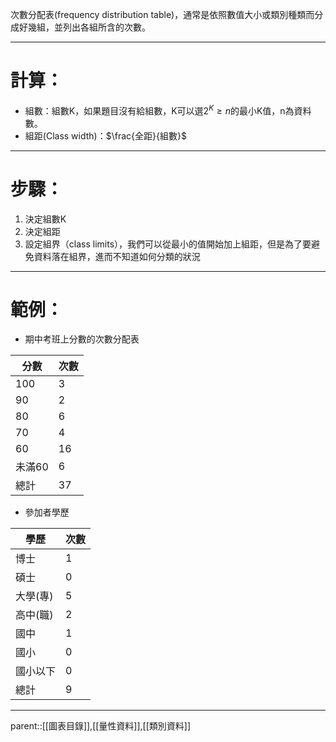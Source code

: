 次數分配表(frequency distribution table)，通常是依照數值大小或類別種類而分成好幾組，並列出各組所含的次數。
- - -
# 計算：
- 組數：組數K，如果題目沒有給組數，K可以選$2^K \geq n$的最小K值，n為資料數。
- 組距(Class width)：$\frac{全距}{組數}$
- - -
# 步驟：
1. 決定組數K
2. 決定組距
3. 設定組界（class limits），我們可以從最小的值開始加上組距，但是為了要避免資料落在組界，進而不知道如何分類的狀況
- - -
# 範例：
- 期中考班上分數的次數分配表

| 分數   | 次數  |
| ---- | --- |
| 100  | 3   |
| 90   | 2   |
| 80   | 6   |
| 70   | 4   |
| 60   | 16  |
| 未滿60 | 6   |
| 總計   | 37  |
- 參加者學歷

| 學歷    | 次數  |
| ----- | --- |
| 博士    | 1   |
| 碩士    | 0   |
| 大學(專) | 5   |
| 高中(職) | 2   |
| 國中    | 1   |
| 國小    | 0   |
| 國小以下  | 0   |
| 總計    | 9   |
- - -
parent::[[圖表目錄]],[[量性資料]],[[類別資料]]